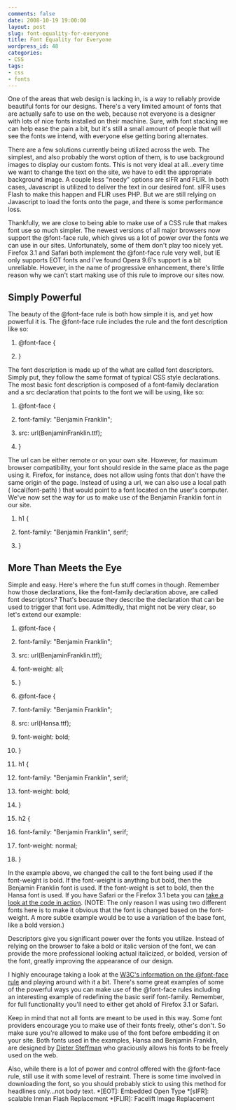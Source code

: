 ```yaml
---
comments: false
date: 2008-10-19 19:00:00
layout: post
slug: font-equality-for-everyone
title: Font Equality for Everyone
wordpress_id: 48
categories:
- CSS
tags:
- css
- fonts
---
```


One of the areas that web design is lacking in, is a way to reliably provide beautiful fonts for our designs. There's a very limited amount of fonts that are actually safe to use on the web, because not everyone is a designer with lots of nice fonts installed on their machine. Sure, with font stacking we can help ease the pain a bit, but it's still a small amount of people that will see the fonts we intend, with everyone else getting boring alternates.

There are a few solutions currently being utilized across the web. The simplest, and also probably the worst option of them, is to use background images to display our custom fonts. This is not very ideal at all...every time we want to change the text on the site, we have to edit the appropriate background image. A couple less "needy" options are sIFR and FLIR. In both cases, Javascript is utilized to deliver the text in our desired font. sIFR uses Flash to make this happen and FLIR uses PHP. But we are still relying on Javascript to load the fonts onto the page, and there is some performance loss.

Thankfully, we are close to being able to make use of a CSS rule that makes font use so much simpler. The newest versions of all major browsers now support the @font-face rule, which gives us a lot of power over the fonts we can use in our sites. Unfortunately, some of them don't play too nicely yet. Firefox 3.1 and Safari both implement the @font-face rule very well, but IE only supports EOT fonts and I've found Opera 9.6's support is a bit unreliable. However, in the name of progressive enhancement, there's little reason why we can't start making use of this rule to improve our sites now.


## Simply Powerful


The beauty of the @font-face rule is both how simple it is, and yet how powerful it is. The @font-face rule includes the rule and the font description like so:



	
  1. @font-face {

	
  2. }


The font description is made up of the what are called font descriptors. Simply put, they follow the same format of typical CSS style declarations. The most basic font description is composed of a font-family declaration and a src declaration that points to the font we will be using, like so:

	
  1. @font-face {

	
  2. font-family: "Benjamin Franklin";

	
  3. src: url(BenjaminFranklin.ttf);

	
  4. }


The url can be either remote or on your own site. However, for maximum browser compatibility, your font should reside in the same place as the page using it. Firefox, for instance, does not allow using fonts that don't have the same origin of the page. Instead of using a url, we can also use a local path ( local(font-path) ) that would point to a font located on the user's computer. We've now set the way for us to make use of the Benjamin Franklin font in our site.

	
  1. h1 {

	
  2. font-family: "Benjamin Franklin", serif;

	
  3. }




## More Than Meets the Eye


Simple and easy. Here's where the fun stuff comes in though. Remember how those declarations, like the font-family declaration above, are called font descriptors? That's because they describe the declaration that can be used to trigger that font use. Admittedly, that might not be very clear, so let's extend our example:



	
  1. @font-face {

	
  2. font-family: "Benjamin Franklin";

	
  3. src: url(BenjaminFranklin.ttf);

	
  4. font-weight: all;

	
  5. }

	
  6. @font-face {

	
  7. font-family: "Benjamin Franklin";

	
  8. src: url(Hansa.ttf);

	
  9. font-weight: bold;

	
  10. }

	
  11. h1 {

	
  12. font-family: "Benjamin Franklin", serif;

	
  13. font-weight: bold;

	
  14. }

	
  15. h2 {

	
  16. font-family: "Benjamin Franklin", serif;

	
  17. font-weight: normal;

	
  18. }


In the example above, we changed the call to the font being used if the font-weight is bold. If the font-weight is anything but bold, then the Benjamin Franklin font is used. If the font-weight is set to bold, then the Hansa font is used. If you have Safari or the Firefox 3.1 beta you can [take a look at the code in action](font-facetest.asp). (NOTE: The only reason I was using two different fonts here is to make it obvious that the font is changed based on the font-weight. A more subtle example would be to use a variation of the base font, like a bold version.)

Descriptors give you significant power over the fonts you utilize. Instead of relying on the browser to fake a bold or italic version of the font, we can provide the more professional looking actual italicized, or bolded, version of the font, greatly improving the appearance of our design.

I highly encourage taking a look at the [W3C's information on the @font-face rule](http://www.w3.org/TR/CSS2/fonts.html#font-descriptions) and playing around with it a bit. There's some great examples of some of the powerful ways you can make use of the @font-face rules including an interesting example of redefining the basic serif font-family. Remember, for full functionality you'll need to either get ahold of Firefox 3.1 or Safari.

Keep in mind that not all fonts are meant to be used in this way. Some font providers encourage you to make use of their fonts freely, other's don't. So make sure you're allowed to make use of the font before embedding it on your site. Both fonts used in the examples, Hansa and Benjamin Franklin, are designed by [Dieter Steffman](http://moorstation.org/typoasis/designers/steffmann/index.htm) who graciously allows his fonts to be freely used on the web.

Also, while there is a lot of power and control offered with the @font-face rule, still use it with some level of restraint. There is some time involved in downloading the font, so you should probably stick to using this method for headlines only...not body text.
  *[EOT]: Embedded Open Type
  *[sIFR]: scalable Inman Flash Replacement
  *[FLIR]: Facelift Image Replacement
